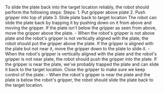 To slide the plate back into the target location reliably, the robot should perform the following steps:
    Steps:  1. Put gripper above plate  2. Push gripper into top of plate  3. Slide plate back to target location
    The robot can slide the plate back by trapping it by pushing down on it from above and moving the gripper. If the plate isn't below the gripper as seen from above, move the gripper above the plate.
    - When the robot's gripper is not above plate and the robot's gripper is not vertically aligned with the plate, the robot should put the gripper above the plate.
    If the gripper is aligned with the plate but not near it, move the gripper down to the plate to slide it.
    - When the robot's gripper is vertically aligned with the plate and the robot's gripper is not near plate, the robot should push the gripper into the plate.
    If the gripper is near the plate, we've probably trapped the plate and can slide it back to the target location. Close the gripper to make sure we keep control of the plate.
    - When the robot's gripper is near the plate and the plate is below the robot's gripper, the robot should slide the plate back to the target location.